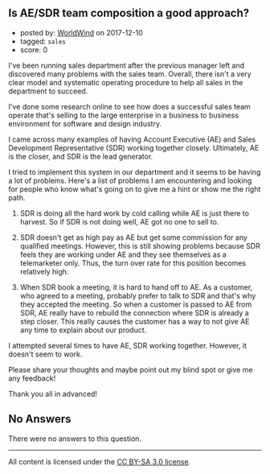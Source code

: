 ## Is AE/SDR team composition a good approach?

- posted by: [WorldWind](https://stackexchange.com/users/4104730/worldwind) on 2017-12-10
- tagged: `sales`
- score: 0

<p>I've been running sales department after the previous manager left and discovered many problems with the sales team. Overall, there isn't a very clear model and systematic operating procedure to help all sales in the department to succeed.</p>

<p>I've done some research online to see how does a successful sales team operate that's selling to the large enterprise in a business to business environment for software and design industry.</p>

<p>I came across many examples of having Account Executive (AE) and Sales Development Representative (SDR) working together closely. Ultimately, AE is the closer, and SDR is the lead generator.</p>

<p>I tried to implement this system in our department and it seems to be having a lot of problems. Here's a list of problems I am encountering and looking for people who know what's going on to give me a hint or show me the right path.</p>

<ol>
<li><p>SDR is doing all the hard work by cold calling while AE is just there to harvest. So if SDR is not doing well, AE got no one to sell to.</p></li>
<li><p>SDR doesn't get as high pay as AE but get some commission for any qualified meetings. However, this is still showing problems because SDR feels they are working under AE and they see themselves as a telemarketer only. Thus, the turn over rate for this position becomes relatively high.</p></li>
<li><p>When SDR book a meeting, it is hard to hand off to AE. As a customer, who agreed to a meeting, probably prefer to talk to SDR and that's why they accepted the meeting. So when a customer is passed to AE from SDR, AE really have to rebuild the connection where SDR is already a step closer. This really causes the customer has a way to not give AE any time to explain about our product.</p></li>
</ol>

<p>I attempted several times to have AE, SDR working together. However, it doesn't seem to work.</p>

<p>Please share your thoughts and maybe point out my blind spot or give me any feedback!</p>

<p>Thank you all in advanced!</p>


## No Answers

There were no answers to this question.


---

All content is licensed under the [CC BY-SA 3.0 license](https://creativecommons.org/licenses/by-sa/3.0/).
